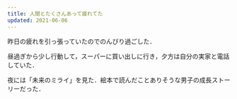 ```yaml
---
title: 人間とたくさんあって疲れてた
updated: 2021-06-06
---
```


昨日の疲れを引っ張っていたのでのんびり過ごした．

昼過ぎから少し行動して，スーパーに買い出しに行き，夕方は自分の実家と電話していた．

夜には「未来のミライ」を見た．絵本で読んだことありそうな男子の成長ストーリーだった．

